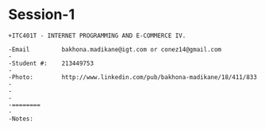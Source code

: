 Session-1
=========

	+ITC401T - INTERNET PROGRAMMING AND E-COMMERCE IV.
	 
	-Email         bakhona.madikane@igt.com or conez14@gmail.com
	-
	-Student #:    213449753
	-
	-Photo:        http://www.linkedin.com/pub/bakhona-madikane/18/411/833
	-
	-
	-
	-========
	-
	-Notes:

